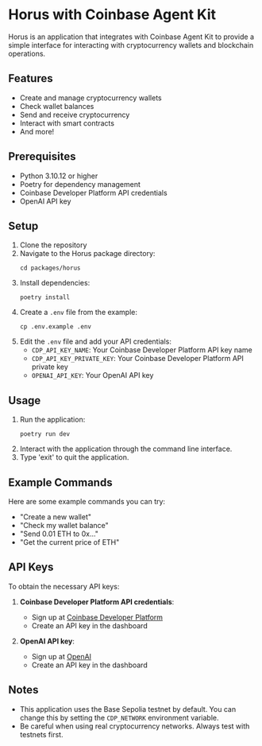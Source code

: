 # Horus with Coinbase Agent Kit

Horus is an application that integrates with Coinbase Agent Kit to provide a simple interface for interacting with cryptocurrency wallets and blockchain operations.

## Features

- Create and manage cryptocurrency wallets
- Check wallet balances
- Send and receive cryptocurrency
- Interact with smart contracts
- And more!

## Prerequisites

- Python 3.10.12 or higher
- Poetry for dependency management
- Coinbase Developer Platform API credentials
- OpenAI API key

## Setup

1. Clone the repository
2. Navigate to the Horus package directory:
   ```
   cd packages/horus
   ```
3. Install dependencies:
   ```
   poetry install
   ```
4. Create a `.env` file from the example:
   ```
   cp .env.example .env
   ```
5. Edit the `.env` file and add your API credentials:
   - `CDP_API_KEY_NAME`: Your Coinbase Developer Platform API key name
   - `CDP_API_KEY_PRIVATE_KEY`: Your Coinbase Developer Platform API private key
   - `OPENAI_API_KEY`: Your OpenAI API key

## Usage

1. Run the application:
   ```
   poetry run dev
   ```
2. Interact with the application through the command line interface.
3. Type 'exit' to quit the application.

## Example Commands

Here are some example commands you can try:

- "Create a new wallet"
- "Check my wallet balance"
- "Send 0.01 ETH to 0x..."
- "Get the current price of ETH"

## API Keys

To obtain the necessary API keys:

1. **Coinbase Developer Platform API credentials**:

   - Sign up at [Coinbase Developer Platform](https://docs.cdp.coinbase.com/)
   - Create an API key in the dashboard

2. **OpenAI API key**:
   - Sign up at [OpenAI](https://platform.openai.com/)
   - Create an API key in the dashboard

## Notes

- This application uses the Base Sepolia testnet by default. You can change this by setting the `CDP_NETWORK` environment variable.
- Be careful when using real cryptocurrency networks. Always test with testnets first.
